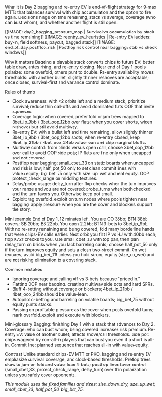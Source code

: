 What it is
Day 2 bagging and re-entry EV is end-of-flight strategy for 9-max MTTs that balances survival with chip accumulation and the option to fire again. Decisions hinge on time remaining, stack vs average, coverage (who can bust whom), and whether another flight is still open.

[[IMAGE: day2_bagging_pressure_map | Survival vs accumulation by stack vs time remaining]]
[[IMAGE: reentry_ev_heuristics | Re-entry EV ladders: buy-in, field softness, payout, bagged stack]]
[[IMAGE: end_of_day_postflop_risk | Postflop risk control near bagging: stab vs check windows]]

Why it matters
Bagging a playable stack converts chips to future EV: better table draw, antes rising, and re-entry closing. Near end of Day 1, pools polarize: some overfold, others punt to double. Re-entry availability moves thresholds: with another bullet, slightly thinner reshoves are acceptable; once closed, survival-first and variance control dominate.

Rules of thumb
- Clock awareness: with <2 orbits left and a medium stack, prioritize survival; reduce thin call-offs and avoid dominated flats OOP that invite squeezes.
- Coverage logic: when covered, prefer fold or jam trees mapped to 3bet_ip_9bb / 3bet_oop_12bb over flats; when you cover shorts, widen reshoves but still avoid multiway.
- Re-entry EV: with a bullet left and time remaining, allow slightly thinner 3bet_ip_9bb / 3bet_oop_12bb spots; when re-entry closed, keep 4bet_ip_21bb / 4bet_oop_24bb value-lean and skip marginal bluffs.
- Multiway control: from blinds versus open+call, choose 3bet_oop_12bb over call to avoid OOP side pots; IP flats are fine only when uncapped and not covered.
- Postflop near bagging: small_cbet_33 on static boards when uncapped and risk is low; half_pot_50 only to set clean commit lines with value+equity; big_bet_75 only with size_up_wet and real equity. OOP protect_check_range on middling textures.
- Delay/probe usage: delay_turn after flop checks when the turn improves your range and you are not covered; probe_turns when both checked and the turn favors you. Otherwise keep pot small.
- Exploit: tag overfold_exploit on turn nodes where pools tighten near bagging; apply pressure when you are the cover and blockers support the story.

Mini example
End of Day 1, 12 minutes left. You are CO 35bb; BTN 38bb covers; SB 20bb; BB 22bb. You open 2.2bb; BTN 3-bets to 3bet_ip_9bb. With no re-entry remaining and being covered, fold many borderline hands that were chips-EV calls earlier. Next orbit you flat IP vs HJ with 40bb each; flop K72r checks to you. Use small_cbet_33 with top pair, then plan delay_turn on bricks when you lack barreling cards; choose half_pot_50 only if the turn improves equity and sets a clean two-street commit. On wet textures, avoid big_bet_75 unless you hold strong equity (size_up_wet) and are not risking elimination to a covering stack.

Common mistakes
- Ignoring coverage and calling off vs 3-bets because "priced in."
- Flatting OOP near bagging, creating multiway side pots and hard SPRs.
- Bluff 4-betting without coverage or blockers; 4bet_ip_21bb / 4bet_oop_24bb should be value-lean.
- Autopilot c-betting and barreling on volatile boards; big_bet_75 without equity punts stacks.
- Passing on profitable pressure as the cover when pools overfold turns; mark overfold_exploit and execute with blockers.

Mini-glossary
Bagging: finishing Day 1 with a stack that advances to Day 2.
Coverage: who can bust whom; being covered increases risk premium.
Re-entry EV: value of another bullet; affects shove/call thresholds.
Side pot: chips wagered by non-all-in players that can bust you even if a short is all-in.
Commit line: planned sequence that reaches all-in with value+equity.

Contrast
Unlike standard chips-EV MTT or PKO, bagging and re-entry EV emphasize survival, coverage, and clock-based thresholds. Preflop trees skew to jam-or-fold and value-lean 4-bets; postflop lines favor control (small_cbet_33, protect_check_range, delay_turn) over thin polarization unless you safely cover opponents.

_This module uses the fixed families and sizes: size_down_dry, size_up_wet; small_cbet_33, half_pot_50, big_bet_75._
